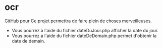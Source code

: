 # ocr
GitHub pour 
Ce projet permettra de faire plein de choses merveilleuses.

- Vous pourrez à l'aide du fichier dateDuJour.php afficher la date du jour.
- Vous pourrez a l'aide du fichier dateDeDemain.php permet d'obtenir la date de demain.


